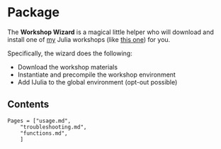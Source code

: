 # Package

The **Workshop Wizard** is a magical little helper who will download and
install one of [my](https://github.com/crstnbr) Julia workshops
(like [this one](https://github.com/crstnbr/JuliaWorkshop19)) for you.

Specifically, the wizard does the following:

* Download the workshop materials
* Instantiate and precompile the workshop environment
* Add IJulia to the global environment (opt-out possible)

## Contents

```@contents
Pages = ["usage.md",
    "troubleshooting.md",
    "functions.md",
    ]
```
